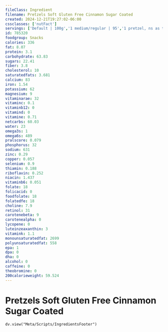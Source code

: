 ```yaml
---
fileClass: Ingredient
filename: Pretzels Soft Gluten Free Cinnamon Sugar Coated
created: 2024-12-21T19:27:02-06:00
cssclasses: ['nutFact']
servings: ['Default | 100g','1 medium/regular | 95','1 pretzel, ns as to size | 95','1 bite size/nugget | 14','1 pretzel stick | 21','1 cup, nuggets | 147']
id: 785320
foodgroup: Snacks
calories: 336
fat: 8.07
protein: 3.1
carbohydrate: 63.83
sugars: 22.41
fiber: 3.8
cholesterol: 10
saturatedfats: 3.681
calcium: 83
iron: 1.54
potassium: 62
magnesium: 9
vitaminarae: 32
vitaminc: 0.1
vitaminb12: 0
vitamind: 0
vitamine: 0.71
netcarbs: 60.03
water: 23
omega3s: 1
omega6s: 489
pralscore: 0.079
phosphorus: 32
sodium: 631
zinc: 0.29
copper: 0.057
selenium: 0.9
thiamin: 0.188
riboflavin: 0.252
niacin: 1.437
vitaminb6: 0.051
folate: 18
folicacid: 0
foodfolate: 18
folatedfe: 18
choline: 7.9
retinol: 31
carotenebeta: 9
carotenealpha: 0
lycopene: 0
luteinzeaxanthin: 3
vitamink: 1.1
monounsaturatedfat: 2699
polyunsaturatedfat: 558
epa: 1
dpa: 0
dha: 0
alcohol: 0
caffeine: 0
theobromine: 0
200calorieweight: 59.524
---
```


# Pretzels Soft Gluten Free Cinnamon Sugar Coated

```dataviewjs
dv.view("Meta/Scripts/IngredientsFooter")
```